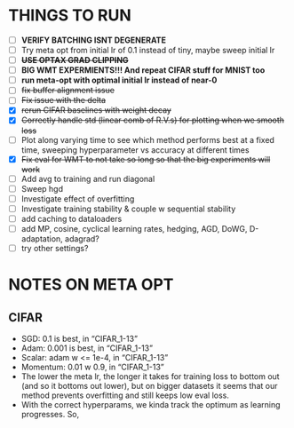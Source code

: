 # THINGS TO RUN
- [ ] **VERIFY BATCHING ISNT DEGENERATE**
- [ ] Try meta opt from initial lr of 0.1 instead of tiny, maybe sweep initial lr
- [ ] ~~**USE OPTAX GRAD CLIPPING**~~
- [ ] **BIG WMT EXPERMIENTS!!! And repeat CIFAR stuff for MNIST too**
- [ ] **run meta-opt with optimal initial lr instead of near-0**
- [ ] ~~fix buffer alignment issue~~
- [ ] ~~Fix issue with the delta~~
- [X] ~~rerun CIFAR baselines with weight decay~~
- [X] ~~Correctly handle std (linear comb of R.V.s) for plotting when we smooth loss~~
- [ ] Plot along varying time to see which method performs best at a fixed time, sweeping hyperparameter vs accuracy at different times
- [X] ~~Fix eval for WMT to not take so long so that the big experiments will work~~
- [ ] Add avg to training and run diagonal
- [ ] Sweep hgd
- [ ] Investigate effect of overfitting
- [ ] Investigate training stability & couple w sequential stability
- [ ] add caching to dataloaders
- [ ] add MP, cosine, cyclical learning rates, hedging, AGD, DoWG, D-adaptation, adagrad?
- [ ] try other settings?

# NOTES ON META OPT
## CIFAR
- SGD: 0.1 is best, in “CIFAR_1-13”
- Adam: 0.001 is best, in “CIFAR_1-13”
- Scalar: adam w <= 1e-4, in “CIFAR_1-13”
- Momentum: 0.01 w 0.9, in “CIFAR_1-13”
- The lower the meta lr, the longer it takes for training loss to bottom out (and so it bottoms out lower), but on bigger datasets it seems that our method prevents overfitting and still keeps low eval loss. 
- With the correct hyperparams, we kinda track the optimum as learning progresses. So, 



